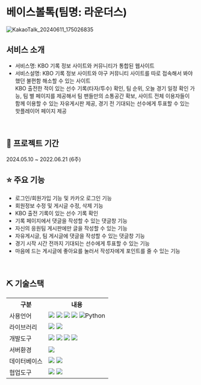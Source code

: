 # 베이스볼톡(팀명: 라운더스)
![KakaoTalk_20240611_175026835](https://github.com/2024-SMHRD-DCX-BigData-11/Rounders/assets/106016609/2c8e897c-f343-40ec-9090-29348e016eb5)

## 서비스 소개
* 서비스명: KBO 기록 정보 사이트와 커뮤니티가 통합된 웹사이트
* 서비스설명: KBO 기록 정보 사이트와 야구 커뮤니티 사이트를 따로 접속해서 봐야했던 불편함 해소할 수 있는 사이트<br>
              KBO 출전한 적이 있는 선수 기록(타자/투수) 확인, 팀 순위, 오늘 경기 일정 확인 가능, 팀 별 페이지를 제공해서 팀 팬들만의 소통공간 확보, 사이트 전체 이용자들이 함께 이용할 수 있는 자유게시판 제공,
              경기 전 기대되는 선수에게 투표할 수 있는 핫플레이어 페이지 제공
<br>

## 📅 프로젝트 기간
2024.05.10 ~ 2022.06.21 (6주)
<br>

## ⭐ 주요 기능
* 로그인/회원가입 기능 및 카카오 로그인 기능
* 회원정보 수정 및 게시글 수정, 삭제 기능
* KBO 출전 기록이 있는 선수 기록 확인
* 기록 페이지에서 댓글을 작성할 수 있는 댓글창 기능
* 자신의 응원팀 게시판에만 글을 작성할 수 있는 기능
* 자유게시글, 팀 게시글에 댓글을 작성할 수 있는 댓글창 기능
* 경기 시작 시간 전까지 기대되는 선수에게 투표할 수 있는 기능
* 마음에 드는 게시글에 좋아요를 눌러서 작성자에게 포인트를 줄 수 있는 기능
<br>

## ⛏ 기술스택
<table>
    <tr>
        <th>구분</th>
        <th>내용</th>
    </tr>
    <tr>
        <td>사용언어</td>
        <td>
            <img src="https://img.shields.io/badge/Java-007396?style=for-the-badge&logo=java&logoColor=white"/>
            <img src="https://img.shields.io/badge/HTML5-E34F26?style=for-the-badge&logo=HTML5&logoColor=white"/>
            <img src="https://img.shields.io/badge/CSS3-1572B6?style=for-the-badge&logo=CSS3&logoColor=white"/>
            <img src="https://img.shields.io/badge/JavaScript-F7DF1E?style=for-the-badge&logo=JavaScript&logoColor=white"/>
            <img alt="Python" src ="https://img.shields.io/badge/Python-3776AB.svg?&style=for-the-badge&logo=Python&logoColor=white"/>
        </td>
    </tr>
    <tr>
        <td>라이브러리</td>
        <td>
            <img src="https://img.shields.io/badge/BootStrap-7952B3?style=for-the-badge&logo=BootStrap&logoColor=white"/>
            <img src="https://img.shields.io/badge/KakaoMap-FFCD00?style=for-the-badge&logo=Kakao&logoColor=white"/>
        </td>
    </tr>
    <tr>
        <td>개발도구</td>
        <td>
            <img src="https://img.shields.io/badge/Eclipse-2C2255?style=for-the-badge&logo=Eclipse&logoColor=white"/>
            <img src="https://img.shields.io/badge/RaskpberryPi-A22846?style=for-the-badge&logo=RaskpberryPi&logoColor=white"/>
            <img src="https://img.shields.io/badge/Arduino-00979D?style=for-the-badge&logo=Arduino&logoColor=white"/>
            <img src="https://img.shields.io/badge/VSCode-007ACC?style=for-the-badge&logo=VisualStudioCode&logoColor=white"/>
        </td>
    </tr>
    <tr>
        <td>서버환경</td>
        <td>
            <img src="https://img.shields.io/badge/Apache Tomcat-D22128?style=for-the-badge&logo=Apache Tomcat&logoColor=white"/>
        </td>
    </tr>
    <tr>
        <td>데이터베이스</td>
        <td>
            <img src="https://img.shields.io/badge/Firebase-FFCA28?style=for-the-badge&logo=Firebase&logoColor=white"/>
            <img src="https://img.shields.io/badge/Oracle 11g-F80000?style=for-the-badge&logo=Oracle&logoColor=white"/>
        </td>
    </tr>
    <tr>
        <td>협업도구</td>
        <td>
            <img src="https://img.shields.io/badge/Git-F05032?style=for-the-badge&logo=Git&logoColor=white"/>
            <img src="https://img.shields.io/badge/GitHub-181717?style=for-the-badge&logo=GitHub&logoColor=white"/>
        </td>
    </tr>
</table>


<br>

